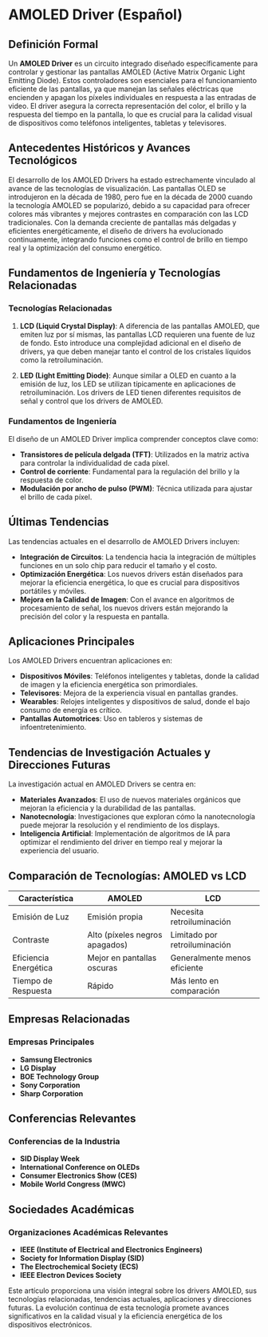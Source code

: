 # AMOLED Driver (Español)

## Definición Formal

Un **AMOLED Driver** es un circuito integrado diseñado específicamente para controlar y gestionar las pantallas AMOLED (Active Matrix Organic Light Emitting Diode). Estos controladores son esenciales para el funcionamiento eficiente de las pantallas, ya que manejan las señales eléctricas que encienden y apagan los píxeles individuales en respuesta a las entradas de video. El driver asegura la correcta representación del color, el brillo y la respuesta del tiempo en la pantalla, lo que es crucial para la calidad visual de dispositivos como teléfonos inteligentes, tabletas y televisores.

## Antecedentes Históricos y Avances Tecnológicos

El desarrollo de los AMOLED Drivers ha estado estrechamente vinculado al avance de las tecnologías de visualización. Las pantallas OLED se introdujeron en la década de 1980, pero fue en la década de 2000 cuando la tecnología AMOLED se popularizó, debido a su capacidad para ofrecer colores más vibrantes y mejores contrastes en comparación con las LCD tradicionales. Con la demanda creciente de pantallas más delgadas y eficientes energéticamente, el diseño de drivers ha evolucionado continuamente, integrando funciones como el control de brillo en tiempo real y la optimización del consumo energético.

## Fundamentos de Ingeniería y Tecnologías Relacionadas

### Tecnologías Relacionadas

1. **LCD (Liquid Crystal Display)**: A diferencia de las pantallas AMOLED, que emiten luz por sí mismas, las pantallas LCD requieren una fuente de luz de fondo. Esto introduce una complejidad adicional en el diseño de drivers, ya que deben manejar tanto el control de los cristales líquidos como la retroiluminación.

2. **LED (Light Emitting Diode)**: Aunque similar a OLED en cuanto a la emisión de luz, los LED se utilizan típicamente en aplicaciones de retroiluminación. Los drivers de LED tienen diferentes requisitos de señal y control que los drivers de AMOLED.

### Fundamentos de Ingeniería

El diseño de un AMOLED Driver implica comprender conceptos clave como:

- **Transistores de película delgada (TFT)**: Utilizados en la matriz activa para controlar la individualidad de cada píxel.
- **Control de corriente**: Fundamental para la regulación del brillo y la respuesta de color.
- **Modulación por ancho de pulso (PWM)**: Técnica utilizada para ajustar el brillo de cada píxel.

## Últimas Tendencias

Las tendencias actuales en el desarrollo de AMOLED Drivers incluyen:

- **Integración de Circuitos**: La tendencia hacia la integración de múltiples funciones en un solo chip para reducir el tamaño y el costo.
- **Optimización Energética**: Los nuevos drivers están diseñados para mejorar la eficiencia energética, lo que es crucial para dispositivos portátiles y móviles.
- **Mejora en la Calidad de Imagen**: Con el avance en algoritmos de procesamiento de señal, los nuevos drivers están mejorando la precisión del color y la respuesta en pantalla.

## Aplicaciones Principales

Los AMOLED Drivers encuentran aplicaciones en:

- **Dispositivos Móviles**: Teléfonos inteligentes y tabletas, donde la calidad de imagen y la eficiencia energética son primordiales.
- **Televisores**: Mejora de la experiencia visual en pantallas grandes.
- **Wearables**: Relojes inteligentes y dispositivos de salud, donde el bajo consumo de energía es crítico.
- **Pantallas Automotrices**: Uso en tableros y sistemas de infoentretenimiento.

## Tendencias de Investigación Actuales y Direcciones Futuras

La investigación actual en AMOLED Drivers se centra en:

- **Materiales Avanzados**: El uso de nuevos materiales orgánicos que mejoran la eficiencia y la durabilidad de las pantallas.
- **Nanotecnología**: Investigaciones que exploran cómo la nanotecnología puede mejorar la resolución y el rendimiento de los displays.
- **Inteligencia Artificial**: Implementación de algoritmos de IA para optimizar el rendimiento del driver en tiempo real y mejorar la experiencia del usuario.

## Comparación de Tecnologías: AMOLED vs LCD

| Característica     | AMOLED                             | LCD                               |
|--------------------|------------------------------------|-----------------------------------|
| Emisión de Luz     | Emisión propia                     | Necesita retroiluminación         |
| Contraste          | Alto (píxeles negros apagados)     | Limitado por retroiluminación     |
| Eficiencia Energética| Mejor en pantallas oscuras        | Generalmente menos eficiente       |
| Tiempo de Respuesta| Rápido                             | Más lento en comparación          |

## Empresas Relacionadas

### Empresas Principales

- **Samsung Electronics**
- **LG Display**
- **BOE Technology Group**
- **Sony Corporation**
- **Sharp Corporation**

## Conferencias Relevantes

### Conferencias de la Industria

- **SID Display Week**
- **International Conference on OLEDs**
- **Consumer Electronics Show (CES)**
- **Mobile World Congress (MWC)**

## Sociedades Académicas

### Organizaciones Académicas Relevantes

- **IEEE (Institute of Electrical and Electronics Engineers)**
- **Society for Information Display (SID)**
- **The Electrochemical Society (ECS)**
- **IEEE Electron Devices Society**

Este artículo proporciona una visión integral sobre los drivers AMOLED, sus tecnologías relacionadas, tendencias actuales, aplicaciones y direcciones futuras. La evolución continua de esta tecnología promete avances significativos en la calidad visual y la eficiencia energética de los dispositivos electrónicos.